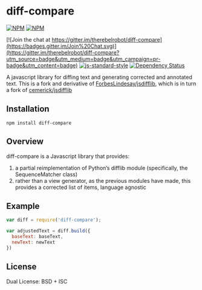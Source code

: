 # diff-compare


[![NPM](https://nodei.co/npm/diff-compare.png?downloads=true)](https://nodei.co/npm/diff-compare/)
[![NPM](https://nodei.co/npm-dl/diff-compare.png?months=3&height=2)](https://nodei.co/npm/diff-compare/)

[![Join the chat at https://gitter.im/therebelrobot/diff-compare](https://badges.gitter.im/Join%20Chat.svg)](https://gitter.im/therebelrobot/diff-compare?utm_source=badge&utm_medium=badge&utm_campaign=pr-badge&utm_content=badge)
[![js-standard-style](https://img.shields.io/badge/code%20style-standard-brightgreen.svg)](https://github.com/feross/standard)
[![Dependency Status](https://david-dm.org/therebelrobot/diff-compare.svg)](https://david-dm.org/therebelrobot/diff-compare)


A javascript library for diffing text and generating corrected and annotated text.  This is a fork and derivative of
[ForbesLindesay/jsdifflib](https://github.com/ForbesLindesay/jsdifflib), which is in turn a fork of [cemerick/jsdifflib](https://github.com/cemerick/jsdifflib)

## Installation

    npm install diff-compare

## Overview

diff-compare is a Javascript library that provides:

1. a partial reimplementation of Python’s difflib module (specifically, the SequenceMatcher class)
2. rather than a view generator, as the previous modules have made, this provides a corrected list of items, language agnostic

## Example

```js
var diff = require('diff-compare');

var adjustedText = diff.build({
  baseText: baseText,
  newText: newText
})

```

## License

  Dual License: BSD + ISC
